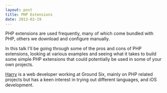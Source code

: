 ```yaml
---
layout: post
title: PHP Extensions
date: 2013-02-19
---
```


PHP extensions are used frequently, many of which come bundled with PHP, others we download and configure manually.
 
In this talk I'll be going through some of the pros and cons of PHP extensions, looking at various examples and seeing what it takes to build some simple PHP extensions that could potentially be used in some of your own projects.
 
[Harry][1] is a web developer working at Ground Six, mainly on PHP related projects but has a keen interest in trying out different languages, and iOS development.

[1]: http://www.twitter.com/haz_bo
